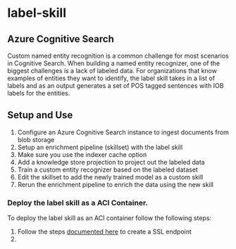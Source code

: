 # label-skill

## Azure Cognitive Search
Custom named entity recognition is a common challenge for most scenarios in Cognitive Search. When building a named entity recognizer, one of the biggest challenges is a lack of labeled data. For organizations that know examples of entities they want to identify, the label skill takes in a list of labels and as an output generates a set of POS tagged sentences with IOB labels for the entities. 

## Setup and Use

1. Configure an Azure Cognitive Search instance to ingest documents from blob storage
2. Setup an enrichment pipeline (skillset) with the label skill
3. Make sure you use the indexer cache option
3. Add a knowledge store projection to project out the labeled data
4. Train a custom entity recognizer based on the labeled dataset
5. Edit the skillset to add the newly trained model as a custom skill
6. Rerun the enrichment pipeline to enrich the data using the new skill


### Deploy the label skill as a ACI Container.

To deploy the label skill as an ACI container follow the following steps:
1. Follow the steps <a href="https://docs.microsoft.com/en-us/azure/container-instances/container-instances-container-group-ssl">documented here</a> to create a SSL endpoint 
2. 
